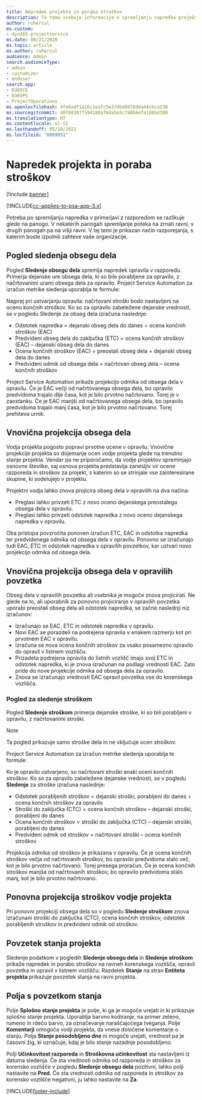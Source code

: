 ```yaml
---
title: Napredek projekta in poraba stroškov
description: Ta tema vsebuje informacije o spremljanju napredka projekta in porabi stroškov.
author: ruhercul
ms.custom:
- dyn365-projectservice
ms.date: 08/21/2020
ms.topic: article
ms.author: ruhercul
audience: Admin
search.audienceType:
- admin
- customizer
- enduser
search.app:
- D365CE
- D365PS
- ProjectOperations
ms.openlocfilehash: 4fe6adf1a16c1eafc5e37dbd8878dda44cbca230
ms.sourcegitcommit: 40f68387f594180af64a5e5c748b6efa188bd300
ms.translationtype: HT
ms.contentlocale: sl-SI
ms.lasthandoff: 05/10/2021
ms.locfileid: "6009051"
---
```

# <a name="project-progress-and-cost-consumption"></a>Napredek projekta in poraba stroškov

[!include [banner](../includes/psa-now-project-operations.md)]

[!INCLUDE[cc-applies-to-psa-app-3.x](../includes/cc-applies-to-psa-app-3x.md)]

Potreba po spremljanju napredka v primerjavi z razporedom se razlikuje glede na panogo. V nekaterih panogah spremljanje poteka na zrnati ravni, v drugih panogah pa na višji ravni. V tej temi je prikazan način razporejanja, s katerim boste izpolnili zahteve vaše organizacije.

## <a name="effort-tracking-view"></a>Pogled sledenja obsegu dela

Pogled **Sledenje obsegu dela** spremlja napredek opravila v razporedu. Primerja dejanske ure obsega dela, ki so bile porabljene za opravilo, z načrtovanimi urami obsega dela za opravilo. Project Service Automation za izračun metrike sledenja uporablja te formule:

Najprej pri ustvarjanju opravila: načrtovani stroški bodo nastavljeni na oceno končnih stroškov. Ko so za opravilo zabeležene dejanske vrednosti, se v pogledu Sledenje za obseg dela izračuna naslednje:

- Odstotek napredka = dejanski obseg dela do danes ÷ ocena končnih stroškov (EAC) 
- Predvideni obseg dela do zaključka (ETC) = ocena končnih stroškov (EAC) – dejanski obseg dela do danes 
- Ocena končnih stroškov (EAC) = preostali obseg dela + dejanski obseg dela do danes 
- Predvideni odmik od obsega dela = načrtovan obseg dela – ocena končnih stroškov

Project Service Automation prikaže projekcijo odmika od obsega dela v opravilu. Če je EAC večji od načrtovanega obsega dela, bo opravilo predvidoma trajalo dlje časa, kot je bilo prvotno načrtovano. Torej je v zaostanku. Če je EAC manjši od načrtovanega obsega dela, bo opravilo predvidoma trajalo manj časa, kot je bilo prvotno načrtovano. Torej prehiteva urnik.

## <a name="reprojecting-effort"></a>Vnovična projekcija obsega dela

Vodja projekta pogosto popravi prvotne ocene v opravilu. Vnovične projekcije projekta so dojemanje ocen vodje projekta glede na trenutno stanje projekta. Vendar pa ne priporočamo, da vodje projektov spreminjajo osnovne številke, saj osnova projekta predstavlja zanesljiv vir ocene razporeda in stroškov za projekt, s katerim so se strinjale vse zainteresirane skupine, ki sodelujejo v projektu.

Projektni vodja lahko znova projicira obseg dela v opravilih na dva načina:

- Preglasi lahko privzeti ETC z novo oceno dejanskega preostalega obsega dela v opravilu. 
- Preglasi lahko privzeti odstotek napredka z novo oceno dejanskega napredka v opravilu.

Oba pristopa povzročita ponoven izračun ETC, EAC in odstotka napredka ter predvidenega odmika od obsega dela v opravilu. Ponovno se izračunajo tudi EAC, ETC in odstotek napredka v opravilih povzetkov, kar ustvari novo projekcijo odmika od obsega dela.

## <a name="reprojection-of-effort-on-summary-tasks"></a>Vnovična projekcija obsega dela v opravilih povzetka

Obseg dela v opravilih povzetka ali vsebnika je mogoče znova projicirati. Ne glede na to, ali uporabnik za ponovno projiciranje v opravilih povzetka uporabi preostali obseg dela ali odstotek napredka, se začne naslednji niz izračunov:

- Izračunajo se EAC, ETC in odstotek napredka v opravilu.
- Novi EAC se porazdeli na podrejena opravila v enakem razmerju kot pri prvotnem EAC v opravilu.
- Izračuna se nova ocena končnih stroškov za vsako posamezno opravilo do opravil v listnem vozlišču. 
- Prizadeta podrejena opravila do listnih vozlišč imajo svoj ETC in odstotek napredka, ki je znova izračunan na podlagi vrednosti EAC. Zato pride do nove projekcije odmika od obsega dela za opravilo. 
- Znova se izračunajo vrednosti EAC opravil povzetka vse do korenskega vozlišča.

### <a name="cost-tracking-view"></a>Pogled za sledenje stroškom 

Pogled **Sledenje stroškom** primerja dejanske stroške, ki so bili porabljeni v opravilu, z načrtovanimi stroški. 

> [!NOTE]
> Ta pogled prikazuje samo stroške dela in ne vključuje ocen stroškov. 

Project Service Automation za izračun metrike sledenja uporablja te formule:

Ko je opravilo ustvarjeno, so načrtovani stroški enaki oceni končnih stroškov. Ko so za opravilo zabeležene dejanske vrednosti, se v pogledu **Sledenje** za stroške izračuna naslednje:

 - Odstotek porabljenih stroškov = dejanski stroški, porabljeni do danes ÷ ocena končnih stroškov za opravilo
 - Stroški do zaključka (CTC) = ocena končnih stroškov – dejanski stroški, porabljeni do danes
 - Ocena končnih stroškov = stroški do zaključka (CTC) – dejanski stroški, porabljeni do danes
 - Predvideni odmik od stroškov = načrtovani stroški – ocena končnih stroškov

Projekcija odmika od stroškov je prikazana v opravilu. Če je ocena končnih stroškov večja od načrtovanih stroškov, bo opravilo predvidoma stalo več, kot je bilo prvotno načrtovano. Torej presega proračun. Če je ocena končnih stroškov manjša od načrtovanih stroškov, bo opravilo predvidoma stalo manj, kot je bilo prvotno načrtovano.

## <a name="project-managers-reprojection-of-cost"></a>Ponovna projekcija stroškov vodje projekta

Pri ponovni projekciji obsega dela so v pogledu **Sledenje stroškom** znova izračunani stroški do zaključka (CTC), ocena končnih stroškov, odstotek porabljenih stroškov in predvideni odmik od stroškov.

## <a name="project-status-summary"></a>Povzetek stanja projekta

Sledenje podatkom v pogledih **Sledenje obsegu dela** in **Sledenje stroškom** prikaže napredek in porabo stroškov na ravneh korenskega vozlišča, opravil povzetka in opravil v listnem vozlišču. Razdelek **Stanje** na stran **Entiteta projekta** prikazuje povzetek stanja na ravni projekta.

## <a name="status-summary-fields"></a>Polja s povzetkom stanja

Polje **Splošno stanje projekta** je polje, ki ga je mogoče urejati in ki prikazuje splošno stanje projekta. Uporablja barvno kodiranje, na primer zeleno, rumeno in rdečo barvo, za označevanje naraščajočega tveganja. Polje **Komentarji** omogoča vodji projekta, da vnese določene komentarje o stanju. Polja **Stanje posodobljeno dne** ni mogoče urejati, vrednost pa je časovni žig, ki označuje, kdaj je bilo stanje nazadnje posodobljeno.

Polji **Učinkovitost razporeda** in **Stroškovna učinkovitost** sta nastavljeni iz datuma sledenja. Če sta vrednosti odmika od razporeda in stroškov za korensko vozlišče v pogledu **Sledenje obsegu dela** pozitivni, lahko polji nastavite na **Pred**. Če sta vrednosti odmika od razporeda in stroškov za korensko vozlišče negativni, ju lahko nastavite na **Za**.


[!INCLUDE[footer-include](../includes/footer-banner.md)]